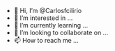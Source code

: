 - 👋 Hi, I’m @Carlosfcilirio
- 👀 I’m interested in ...
- 🌱 I’m currently learning ...
- 💞️ I’m looking to collaborate on ...
- 📫 How to reach me ...

<!---
Carlosfcilirio/Carlosfcilirio is a ✨ special ✨ repository because its `README.md` (this file) appears on your GitHub profile.
You can click the Preview link to take a look at your changes.
--->
